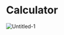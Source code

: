 # Calculator
![Untitled-1](https://github.com/user-attachments/assets/5f685889-f034-493f-8123-418ae1331fee)
